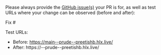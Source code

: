 Please always provide the [GitHub issue(s)](../issues) your PR is for, as well as test URLs where your change can be observed (before and after):

Fix #<gh-issue-id>

Test URLs:
- Before: https://main--prude--preetishb.hlx.live/
- After: https://<branch>--prude--preetishb.hlx.live/
